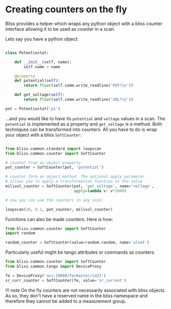 # Creating counters on the fly

Bliss provides a helper which wraps any python object with a bliss counter
interface allowing it to be used as counter in a scan.

Lets say you have a python object:

```python

class Potentiostat:

    def __init__(self, name):
        self.name = name

    @property
    def potential(self):
        return float(self.comm.write_readline('POT?\n'))

    def get_voltage(self):
        return float(self.comm.write_readline('VOL?\n'))

pot = Potentiostat('p1')
```

...and you would like to have its `potential` and `voltage` values in a scan.
The `potential` is implemented as a property and `get_voltage` is a method.
Both techniques can be transformed into counters. All you have to do is wrap
your object with a bliss `SoftCounter`:

```python

from bliss.common.standard import loopscan
from bliss.common.counter import SoftCounter

# counter from an object property
pot_counter = SoftCounter(pot, 'potential')

# counter form an object method. The optional apply parameter
# allows you to apply a transformation function to the value
milivol_counter = SoftCounter(pot, 'get_voltage', name='voltage',
                              apply=lambda v: v*1000)

# now you can use the counters in any scan:

loopscan(10, 0.1, pot_counter, milivol_counter)
```

Functions can also be made counters. Here is how:

```python
from bliss.common.counter import SoftCounter
import random

random_counter = SoftCounter(value=random.random, name='aleat')

```

Particularly useful might be tango attributes or commands as counters:

```python
from bliss.common.counter import SoftCounter
from bliss.common.tango import DeviceProxy

fe = DeviceProxy('acs:10000/fe/master/id23')
sr_curr_counter = SoftCounter(fe, value='sr_current')
```

!!! note
    On the fly counters are not necessarily associated with bliss objects. As
    so, they don't have a reserved name in the bliss namespace and therefore
    they cannot be added to a measurement group.
